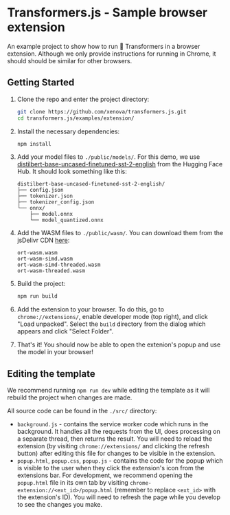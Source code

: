 
# Transformers.js - Sample browser extension

An example project to show how to run 🤗 Transformers in a browser extension. Although we only provide instructions for running in Chrome, it should should be similar for other browsers.

## Getting Started
1. Clone the repo and enter the project directory:
    ```bash
    git clone https://github.com/xenova/transformers.js.git
    cd transformers.js/examples/extension/
    ```
1. Install the necessary dependencies:
    ```bash
    npm install 
    ```

1. Add your model files to `./public/models/`. For this demo, we use [distilbert-base-uncased-finetuned-sst-2-english](https://huggingface.co/distilbert-base-uncased-finetuned-sst-2-english/tree/main) from the Hugging Face Hub. It should look something like this:
    ```
    distilbert-base-uncased-finetuned-sst-2-english/
    ├── config.json
    ├── tokenizer.json
    ├── tokenizer_config.json
    └── onnx/
        ├── model.onnx
        └── model_quantized.onnx
    ```

1. Add the WASM files to `./public/wasm/`. You can download them from the jsDelivr CDN [here](https://www.jsdelivr.com/package/npm/@xenova/transformers?tab=files&path=dist):
    ```
    ort-wasm.wasm
    ort-wasm-simd.wasm
    ort-wasm-simd-threaded.wasm
    ort-wasm-threaded.wasm
    ```
1. Build the project:
    ```bash
    npm run build 
    ```
1. Add the extension to your browser. To do this, go to `chrome://extensions/`, enable developer mode (top right), and click "Load unpacked". Select the `build` directory from the dialog which appears and click "Select Folder".

1. That's it! You should now be able to open the extenion's popup and use the model in your browser!

## Editing the template

We recommend running `npm run dev` while editing the template as it will rebuild the project when changes are made. 

All source code can be found in the `./src/` directory:
- `background.js` - contains the service worker code which runs in the background. It handles all the requests from the UI, does processing on a separate thread, then returns the result. You will need to reload the extension (by visiting `chrome://extensions/` and clicking the refresh button) after editing this file for changes to be visible in the extension.
- `popup.html`, `popup.css`, `popup.js` - contains the code for the popup which is visible to the user when they click the extension's icon from the extensions bar. For development, we recommend opening the `popup.html` file in its own tab by visiting `chrome-extension://<ext_id>/popup.html` (remember to replace `<ext_id>` with the extension's ID). You will need to refresh the page while you develop to see the changes you make.
